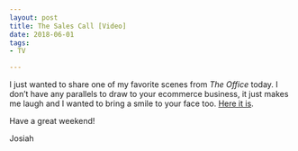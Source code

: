 ```yaml
---
layout: post
title: The Sales Call [Video]
date: 2018-06-01
tags:
- TV

---
```



I just wanted to share one of my favorite scenes from _The Office_ today. I don’t have any parallels to draw to your ecommerce business, it just makes me laugh and I wanted to bring a smile to your face too. [Here it is](https://www.youtube.com/watch?v=qHrN5Mf5sgo).

Have a great weekend!

Josiah